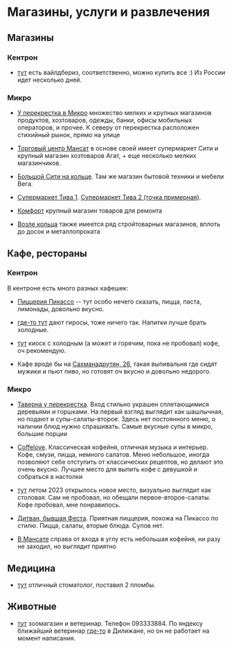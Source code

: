 # Магазины, услуги и развлечения


## Магазины

### Кентрон

* [тут](https://yandex.ru/maps/org/wildberries/223912501887/?ll=44.755211%2C40.519111&z=16.81) есть вайлдбериз, соответственно, можно купить все :) Из России идет несколько дней.

### Микро

* [У перекрестка в Микро](http://openstreetmap.ru/#mmap=18/40.54627/44.77014) множество мелких и крупных магазинов продуктов, хозтоваров, одежды, банки, офисы мобильных операторов, и прочее. К северу от перекрестка расположен стихийный рынок, прямо на улице

* [Торговый центр Мансат](http://openstreetmap.ru/#mmap=18/40.5469/44.77022) в основе своей имеет супермаркет Сити и крупный магазин хозтоваров Агат, + еще несколько мелких магазинчиков.

* [Большой Сити на кольце](http://openstreetmap.ru/#mmap=16/40.5357/44.7705). Там же магазин бытовой техники и мебели Вега.

* [Супермаркет Тива 1](http://openstreetmap.ru/#mmap=17/40.5448/44.77398). [Супермаркет Тива 2 (точка примерная)](http://openstreetmap.ru/#mmap=17/40.54813/44.76378).

* [Комфорт](http://openstreetmap.ru/#mmap=19/40.54941/44.77213) крупный магазин товаров для ремонта

* [Возле кольца](http://openstreetmap.ru/#mmap=17/40.53548/44.76966) также имеется ряд стройтоварных магазинов, вплоть до досок и металлопроката


## Кафе, рестораны

### Кентрон

В кентроне есть много разных кафешек:

* [Пиццерия Пикассо](https://yandex.ru/maps/37792/hrazdan/?ll=44.749856%2C40.519092&mode=poi&poi%5Bpoint%5D=44.750686%2C40.518907&poi%5Buri%5D=ymapsbm1%3A%2F%2Forg%3Foid%3D148613138266&z=18.83) -- тут особо нечего сказать, пицца, паста, лимонады, довольно вкусно.

* [где-то тут](https://yandex.ru/maps/37792/hrazdan/house/YE0YcQJhS0cHQFpqfXlweXlrYw==/?ll=44.751536%2C40.518346&z=18.63) дают гиросы, тоже ничего так. Напитки лучше брать холодные.

* [тут](https://yandex.ru/maps/37792/hrazdan/?ll=44.752420%2C40.518741&mode=poi&poi%5Bpoint%5D=44.752378%2C40.518876&poi%5Buri%5D=ymapsbm1%3A%2F%2Forg%3Foid%3D162289936636&z=19.11) киоск с холодным (а может и горячим, пока не пробовал) кофе, оч рекомендую.

* Кафе вроде бы на [Сахманадрутян, 26](https://yandex.ru/maps/37792/hrazdan/house/YE0YcQNoQEwFQFpqfXlweH9jZA==/?ll=44.749270%2C40.519147&z=19.98), такая выпивальня где сидят мужики и пьют пиво, но готовят оч вкусно и довольно недорого.

### Микро

* [Таверна у перекрестка](http://openstreetmap.ru/#mmap=19/40.54578/44.77001&map=19/40.54578/44.77001). Вход стильно украшен сплетающимися деревьями и горшками. На первый взгляд выглядит как шашлычная, но подают и супы-салаты-второе. Здесь нет постоянного меню, о наличии блюд нужно спрашивать. Самые вкусные супы в микро, большие порции

* [Coffelove](https://yandex.ru/maps/-/CDammAMK). Классическая кофейня, отличная музыка и интерьер. Кофе, смузи, пицца, немного салатов. Меню небольшое, иногда позволяют себе отступить от классических рецептов, но делают это очень вкусно. Лучшее место для выпить кофе с девушкой и собраться в настолки

* [тут](http://openstreetmap.ru/#mmap=18/40.5457/44.77173) летом 2023 открылось новое место, визуально выглядит как столовая. Сам не пробовал, но обещали первое-второе-салаты. Кофе пробовал, мне понравилось.

* [Дитван, бывшая Феста](https://yandex.ru/maps/-/CDamiE3m). Приятная пиццерия, похожа на Пикассо по стилю. Пицца, салаты, вторые блюда. Супов нет.

* [В Мансате](http://openstreetmap.ru/#mmap=18/40.5469/44.77022) справа от входа в углу есть небольшая кофейня, ни разу не заходил, но выглядит приятно


## Медицина

* [тут](https://yandex.ru/maps/org/stomatologiya/239048117844/?ll=44.752987%2C40.518580&z=15.92) отличный стоматолог, поставил 2 пломбы.

## Животные

* [тут](https://yandex.ru/maps/?whatshere%5Bzoom%5D=17&whatshere%5Bpoint%5D=44.759110%2C40.495746) зоомагазин и ветеринар. Телефон 093333884. По яндексу ближайший ветеринар [где-то](https://yandex.ru/maps/-/CDaMf2jz) в Дилижане, но он не работает на момент написания.

